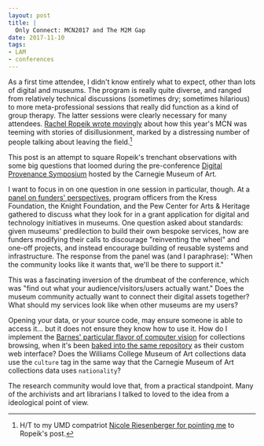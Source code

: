 ```yaml
---
layout: post
title: |
  Only Connect: MCN2017 and The M2M Gap
date: 2017-11-10
tags:
- LAM
- conferences
---
```


As a first time attendee, I didn't know entirely what to expect, other than lots of digital and museums.
The program is really quite diverse, and ranged from relatively technical discussions (sometimes dry; sometimes hilarious) to more meta-professional sessions that really did function as a kind of group therapy.
The latter sessions were clearly necessary for many attendees.
[Rachel Ropeik wrote movingly][ropeik] about how this year's MCN was teeming with stories of disillusionment, marked by a distressing number of people talking about leaving the field.[^1]

[^1]: H/T to my UMD compatriot [Nicole Riesenberger for pointing me](https://twitter.com/NRiesenberger/status/931218839152529409) to Ropeik's post.

This post is an attempt to square Ropeik's trenchant observations with some big questions that loomed during the pre-conference [Digital Provenance Symposium][dps] hosted by the Carnegie Museum of Art.

[dps]: http://conference.mcn.edu/2017/DigiProvConf.cfm

I want to focus in on one question in one session in particular, though.
At a [panel on funders' perspectives][funders_panel], program officers from the Kress Foundation, the Knight Foundation, and the Pew Center for Arts & Heritage gathered to discuss what they look for in a grant application for digital and technology initiatives in museums.
One question asked about standards: given museums' predilection to build their own bespoke services, how are funders modifying their calls to discourage "reinventing the wheel" and one-off projects, and instead encourage building of reusable systems and infrastructure.
The response from the panel was (and I paraphrase): "When the community looks like it wants that, we'll be there to support it."

[funders_panel]:  http://conference.mcn.edu/2017/profile.cfm?profile_name=session&master_key=5191A47A-A8AA-DE3B-F1A6-FC79409403BD&page_key=0244AE70-CFED-1DEC-42AB-9041A6F4885D&xtemplate&userLGNKEY=0

[w3c]: https://www.w3.org/community/art/

This was a fascinating inversion of the drumbeat of the conference, which was "find out what your audience/visitors/users actually want."
Does the museum community actually want to connect their digital assets 
together?
What should my services look like when other museums are my users?

Opening your data, or your source code, may ensure someone is able to access it... but it does not ensure they know how to use it.
How do I implement the [Barnes' particular flavor of computer vision][barnes] for collections browsing, when it's been [baked into the same repository][barnes_gh] as their custom web interface?
Does the Williams College Museum of Art collections data use the `culture` tag in the same way that the Carnegie Museum of Art collections data uses `nationality`?

The research community would love that, from a practical standpoint.
Many of the archivists and art librarians I talked to loved to the idea from a ideological point of view.

[ropeik]: https://medium.com/@TheArtRopeik/mcn2017-are-you-ok-friend-f98f21615c1

[barnes]: https://medium.com/barnes-foundation/honoring-the-ensemble-by-design-a7edbc584d3a

[barnes_gh]: https://github.com/BarnesFoundation/CollectionWebsite

[wcma_gh]: https://github.com/wcmaart/collection

[cmoa_gh]: https://github.com/cmoa/collection
